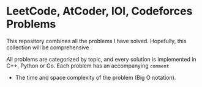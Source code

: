 # LeetCode, AtCoder, IOI, Codeforces Problems

This repository combines all the problems I have solved. Hopefully, this collection will be comprehensive

All problems are categorized by topic, and every solution is implemented in C++, Python or Go. Each problem has an accompanying `comment`

- The time and space complexity of the problem (Big O notation).

